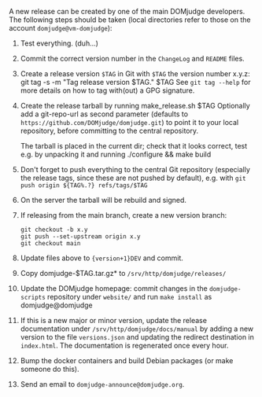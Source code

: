 A new release can be created by one of the main DOMjudge developers.
The following steps should be taken (local directories refer to those
on the account `domjudge@vm-domjudge`):

 1. Test everything. (duh...)
 1. Commit the correct version number in the `ChangeLog` and `README` files.
 1. Create a release version `$TAG` in Git with `$TAG` the version number
    x.y.z:
        git tag -s -m "Tag release version $TAG." $TAG
    See `git tag --help` for more details on how to tag with(out) a
    GPG signature.
 1. Create the release tarball by running
        make_release.sh $TAG
    Optionally add a git-repo-url as second parameter (defaults to
    `https://github.com/DOMjudge/domjudge.git`) to point it to your local
    repository, before committing to the central repository.

    The tarball is placed in the current dir; check that it looks correct,
    test e.g. by unpacking it and running
        ./configure && make build
 1. Don't forget to push everything to the central Git repository
    (especially the release tags, since these are not pushed by default),
    e.g. with
        `git push origin ${TAG%.?} refs/tags/$TAG`
 1. On the server the tarball will be rebuild and signed.
 1. If releasing from the main branch, create a new version branch:
    ```{sh}
    git checkout -b x.y
    git push --set-upstream origin x.y
    git checkout main
    ```
 1. Update files above to `{version+1}DEV` and commit.
 1. Copy domjudge-$TAG.tar.gz* to `/srv/http/domjudge/releases/`
 1. Update the DOMjudge homepage: commit changes in the `domjudge-scripts`
    repository under `website/` and run `make install` as domjudge@domjudge
 1. If this is a new major or minor version, update the release documentation
    under `/srv/http/domjudge/docs/manual` by adding a new version to the
    file `versions.json` and updating the redirect destination in `index.html`.
    The documentation is regenerated once every hour.
 1. Bump the docker containers and build Debian packages (or make someone
    do this).
 1. Send an email to `domjudge-announce@domjudge.org`.
